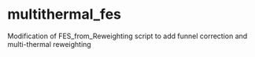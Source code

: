# multithermal_fes
Modification of FES_from_Reweighting script to add funnel correction and multi-thermal reweighting
